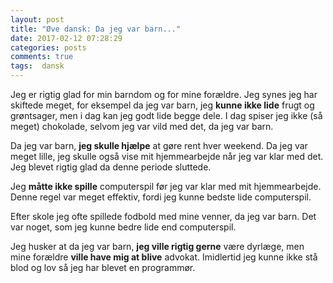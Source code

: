 ```yaml
---
layout: post
title: "Øve dansk: Da jeg var barn..."
date: 2017-02-12 07:28:29
categories: posts
comments: true
tags:  dansk
---
```


Jeg er rigtig glad for min barndom og for mine forældre. Jeg synes jeg har skiftede meget, for eksempel da jeg var barn, jeg **kunne ikke lide** frugt og grøntsager, men i dag kan jeg godt lide begge dele. I dag spiser jeg ikke (så meget) chokolade, selvom jeg var vild med det, da jeg var barn.

Da jeg var barn, **jeg skulle hjælpe** at gøre rent hver weekend. Da jeg var meget lille, jeg skulle også vise mit hjemmearbejde når jeg var klar med det. Jeg blevet rigtig glad da denne periode sluttede.

Jeg **måtte ikke spille** computerspil før jeg var klar med mit hjemmearbejde. Denne regel var meget effektiv, fordi jeg kunne bedste lide computerspil.

Efter skole jeg ofte spillede fodbold med mine venner, da jeg var barn. Det var noget, som jeg kunne bedre lide end computerspil. 

Jeg husker at da jeg var barn, **jeg ville rigtig gerne** være dyrlæge, men mine forældre **ville have mig at blive** advokat. Imidlertid jeg kunne ikke stå blod og lov så jeg har blevet en programmør.

